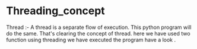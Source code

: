 # Threading_concept
Thread :- A thread is a separate flow of execution. This python program will do the same. That's clearing the concept of thread. here we have used two function using threading we have executed the program have a look .
